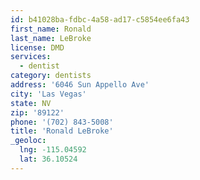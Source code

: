 ```yaml
---
id: b41028ba-fdbc-4a58-ad17-c5854ee6fa43
first_name: Ronald
last_name: LeBroke
license: DMD
services:
  - dentist
category: dentists
address: '6046 Sun Appello Ave'
city: 'Las Vegas'
state: NV
zip: '89122'
phone: '(702) 843-5008'
title: 'Ronald LeBroke'
_geoloc:
  lng: -115.04592
  lat: 36.10524
---
```

